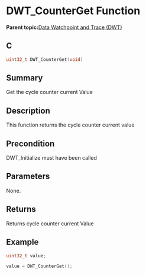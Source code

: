 # DWT\_CounterGet Function

**Parent topic:**[Data Watchpoint and Trace \(DWT\)](GUID-E1AD558F-6AA8-4D5F-90A6-8820A72C3777.md)

## C

```c
uint32_t DWT_CounterGet(void)
```

## Summary

Get the cycle counter current Value

## Description

This function returns the cycle counter current value

## Precondition

DWT\_Initialize must have been called

## Parameters

None.

## Returns

Returns cycle counter current Value

## Example

```c
uint32_t value;

value = DWT_CounterGet();
```

